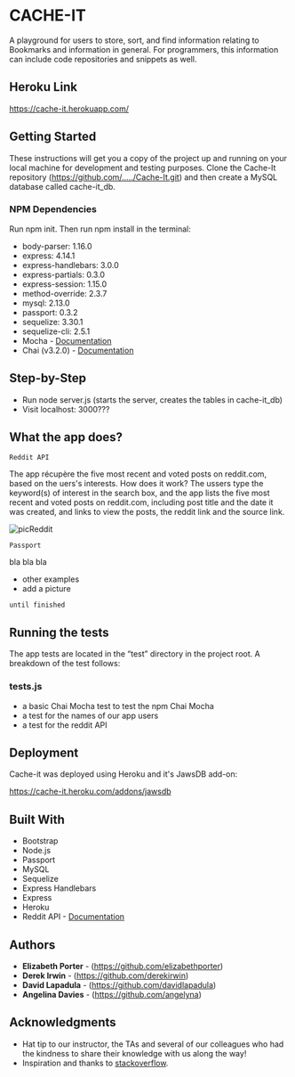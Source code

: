 # CACHE-IT

A playground for users to store, sort, and find information relating to Bookmarks and information in general. For programmers, this information can include code repositories and snippets as well.

## Heroku Link
https://cache-it.herokuapp.com/ 


## Getting Started

These instructions will get you a copy of the project up and running on your local machine for development and testing purposes. Clone the Cache-It repository (https://github.com/...../Cache-It.git) and then create a MySQL database called cache-it_db.

### NPM Dependencies
Run npm init. Then run npm install in the terminal:

* body-parser: 1.16.0
* express: 4.14.1
* express-handlebars: 3.0.0
* express-partials: 0.3.0
* express-session: 1.15.0
* method-override: 2.3.7
* mysql: 2.13.0
* passport: 0.3.2
* sequelize: 3.30.1
* sequelize-cli: 2.5.1
* Mocha - [Documentation](https://mochajs.org/)
* Chai (v3.2.0) - [Documentation](http://www.chaijs.com/)

## Step-by-Step

* Run node server.js (starts the server, creates the tables in cache-it_db)
* Visit localhost: 3000???

## What the app does?

```
Reddit API 
```
  
  The app récupère the five most recent and voted posts on reddit.com, based on the uers's interests. How does it work? The ussers type the keyword(s) of interest in the search box, and the app lists the five most recent and voted posts on reddit.com, including post title and the date it was created, and links to view the posts, the reddit link and the source link.

![picReddit](public/assets/images/picReddit.png)

```
Passport
```
bla bla bla 

* other examples
* add a picture

```
until finished
```
## Running the tests

The app tests are located in the “test” directory in the project root. A breakdown of the test follows:

### tests.js
* a basic Chai Mocha test to test the npm Chai Mocha
* a test for the names of our app users
* a test for the reddit API

## Deployment
  
Cache-it was deployed using Heroku and it's JawsDB add-on:

https://cache-it.heroku.com/addons/jawsdb

## Built With

* Bootstrap
* Node.js
* Passport
* MySQL
* Sequelize
* Express Handlebars
* Express
* Heroku
* Reddit API - [Documentation](https://github.com/reddit-archive/reddit/wiki/API)

## Authors

* **Elizabeth Porter** - (https://github.com/elizabethporter)
* **Derek Irwin** - (https://github.com/derekirwin)
* **David Lapadula** - (https://github.com/davidlapadula)
* **Angelina Davies** - (https://github.com/angelyna)

## Acknowledgments

* Hat tip to our instructor, the TAs and several of our colleagues who had the kindness to share their knowledge with us along the way! 
* Inspiration and thanks to [stackoverflow](https://stackoverflow.com/).
